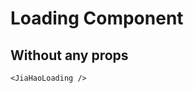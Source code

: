 <script setup lang="ts">
import {JiaHaoLoading} from 'jiahao-vue'
</script>

# Loading Component

## Without any props

<JiaHaoLoading/>

```vue
<JiaHaoLoading />
```
